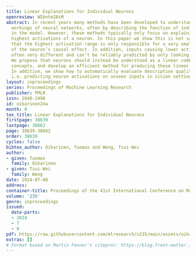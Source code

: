 ```yaml
---
title: Linear Explanations for Individual Neurons
openreview: WIbntm28cM
abstract: In recent years many methods have been developed to understand the internal
  workings of neural networks, often by describing the function of individual neurons
  in the model. However, these methods typically only focus on explaining the very
  highest activations of a neuron. In this paper we show this is not sufficient, and
  that the highest activation range is only responsible for a very small percentage
  of the neuron’s causal effect. In addition, inputs causing lower activations are
  often very different and can’t be reliably predicted by only looking at high activations.
  We propose that neurons should instead be understood as a linear combination of
  concepts, and develop an efficient method for producing these linear explanations.
  In addition, we show how to automatically evaluate description quality using simulation,
  i.e. predicting neuron activations on unseen inputs in vision setting.
layout: inproceedings
series: Proceedings of Machine Learning Research
publisher: PMLR
issn: 2640-3498
id: oikarinen24a
month: 0
tex_title: Linear Explanations for Individual Neurons
firstpage: 38639
lastpage: 38662
page: 38639-38662
order: 38639
cycles: false
bibtex_author: Oikarinen, Tuomas and Weng, Tsui-Wei
author:
- given: Tuomas
  family: Oikarinen
- given: Tsui-Wei
  family: Weng
date: 2024-07-08
address:
container-title: Proceedings of the 41st International Conference on Machine Learning
volume: '235'
genre: inproceedings
issued:
  date-parts:
  - 2024
  - 7
  - 8
pdf: https://raw.githubusercontent.com/mlresearch/v235/main/assets/oikarinen24a/oikarinen24a.pdf
extras: []
# Format based on Martin Fenner's citeproc: https://blog.front-matter.io/posts/citeproc-yaml-for-bibliographies/
---
```

